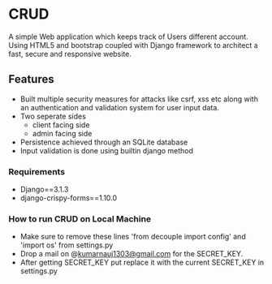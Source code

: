 # CRUD
A simple Web application which keeps track of Users different account. Using HTML5 and bootstrap coupled with Django framework to architect a fast, secure and responsive website.

## Features
- Built multiple security measures for attacks like csrf, xss etc along with an authentication and validation system for user input data.
- Two seperate sides
  - client facing side
  - admin facing side
-  Persistence achieved through an SQLite database
- Input validation is done using builtin django method

### Requirements
- Django==3.1.3
- django-crispy-forms==1.10.0

### How to run **CRUD** on Local Machine
- Make sure to remove  these lines 'from decouple import config' and 'import os' from settings.py
- Drop a mail on @kumarnauj1303@gmail.com for the SECRET_KEY.
- After getting SECRET_KEY put replace it with the current SECRET_KEY in settings.py
